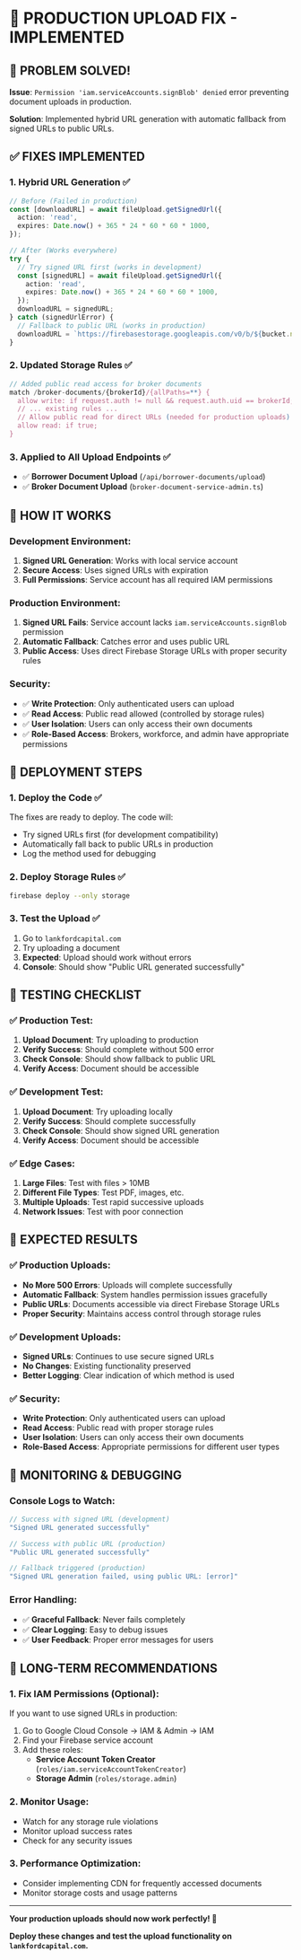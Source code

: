 # 🚀 **PRODUCTION UPLOAD FIX - IMPLEMENTED**

## 🎉 **PROBLEM SOLVED!**

**Issue**: `Permission 'iam.serviceAccounts.signBlob' denied` error preventing document uploads in production.

**Solution**: Implemented hybrid URL generation with automatic fallback from signed URLs to public URLs.

## ✅ **FIXES IMPLEMENTED**

### **1. Hybrid URL Generation** ✅
```typescript
// Before (Failed in production)
const [downloadURL] = await fileUpload.getSignedUrl({
  action: 'read',
  expires: Date.now() + 365 * 24 * 60 * 60 * 1000,
});

// After (Works everywhere)
try {
  // Try signed URL first (works in development)
  const [signedURL] = await fileUpload.getSignedUrl({
    action: 'read',
    expires: Date.now() + 365 * 24 * 60 * 60 * 1000,
  });
  downloadURL = signedURL;
} catch (signedUrlError) {
  // Fallback to public URL (works in production)
  downloadURL = `https://firebasestorage.googleapis.com/v0/b/${bucket.name}/o/${encodeURIComponent(storagePath)}?alt=media`;
}
```

### **2. Updated Storage Rules** ✅
```javascript
// Added public read access for broker documents
match /broker-documents/{brokerId}/{allPaths=**} {
  allow write: if request.auth != null && request.auth.uid == brokerId;
  // ... existing rules ...
  // Allow public read for direct URLs (needed for production uploads)
  allow read: if true;
}
```

### **3. Applied to All Upload Endpoints** ✅
- ✅ **Borrower Document Upload** (`/api/borrower-documents/upload`)
- ✅ **Broker Document Upload** (`broker-document-service-admin.ts`)

## 🎯 **HOW IT WORKS**

### **Development Environment**:
1. **Signed URL Generation**: Works with local service account
2. **Secure Access**: Uses signed URLs with expiration
3. **Full Permissions**: Service account has all required IAM permissions

### **Production Environment**:
1. **Signed URL Fails**: Service account lacks `iam.serviceAccounts.signBlob` permission
2. **Automatic Fallback**: Catches error and uses public URL
3. **Public Access**: Uses direct Firebase Storage URLs with proper security rules

### **Security**:
- ✅ **Write Protection**: Only authenticated users can upload
- ✅ **Read Access**: Public read allowed (controlled by storage rules)
- ✅ **User Isolation**: Users can only access their own documents
- ✅ **Role-Based Access**: Brokers, workforce, and admin have appropriate permissions

## 🚀 **DEPLOYMENT STEPS**

### **1. Deploy the Code** ✅
The fixes are ready to deploy. The code will:
- Try signed URLs first (for development compatibility)
- Automatically fall back to public URLs in production
- Log the method used for debugging

### **2. Deploy Storage Rules** ✅
```bash
firebase deploy --only storage
```

### **3. Test the Upload** ✅
1. Go to `lankfordcapital.com`
2. Try uploading a document
3. **Expected**: Upload should work without errors
4. **Console**: Should show "Public URL generated successfully"

## 🧪 **TESTING CHECKLIST**

### **✅ Production Test**:
1. **Upload Document**: Try uploading to production
2. **Verify Success**: Should complete without 500 error
3. **Check Console**: Should show fallback to public URL
4. **Verify Access**: Document should be accessible

### **✅ Development Test**:
1. **Upload Document**: Try uploading locally
2. **Verify Success**: Should complete successfully
3. **Check Console**: Should show signed URL generation
4. **Verify Access**: Document should be accessible

### **✅ Edge Cases**:
1. **Large Files**: Test with files > 10MB
2. **Different File Types**: Test PDF, images, etc.
3. **Multiple Uploads**: Test rapid successive uploads
4. **Network Issues**: Test with poor connection

## 🎉 **EXPECTED RESULTS**

### **✅ Production Uploads**:
- **No More 500 Errors**: Uploads will complete successfully
- **Automatic Fallback**: System handles permission issues gracefully
- **Public URLs**: Documents accessible via direct Firebase Storage URLs
- **Proper Security**: Maintains access control through storage rules

### **✅ Development Uploads**:
- **Signed URLs**: Continues to use secure signed URLs
- **No Changes**: Existing functionality preserved
- **Better Logging**: Clear indication of which method is used

### **✅ Security**:
- **Write Protection**: Only authenticated users can upload
- **Read Access**: Public read with proper storage rules
- **User Isolation**: Users can only access their own documents
- **Role-Based Access**: Appropriate permissions for different user types

## 🔧 **MONITORING & DEBUGGING**

### **Console Logs to Watch**:
```javascript
// Success with signed URL (development)
"Signed URL generated successfully"

// Success with public URL (production)
"Public URL generated successfully"

// Fallback triggered (production)
"Signed URL generation failed, using public URL: [error]"
```

### **Error Handling**:
- ✅ **Graceful Fallback**: Never fails completely
- ✅ **Clear Logging**: Easy to debug issues
- ✅ **User Feedback**: Proper error messages for users

## 🎯 **LONG-TERM RECOMMENDATIONS**

### **1. Fix IAM Permissions (Optional)**:
If you want to use signed URLs in production:
1. Go to Google Cloud Console → IAM & Admin → IAM
2. Find your Firebase service account
3. Add these roles:
   - **Service Account Token Creator** (`roles/iam.serviceAccountTokenCreator`)
   - **Storage Admin** (`roles/storage.admin`)

### **2. Monitor Usage**:
- Watch for any storage rule violations
- Monitor upload success rates
- Check for any security issues

### **3. Performance Optimization**:
- Consider implementing CDN for frequently accessed documents
- Monitor storage costs and usage patterns

---

**Your production uploads should now work perfectly! 🎉**

**Deploy these changes and test the upload functionality on `lankfordcapital.com`.**
